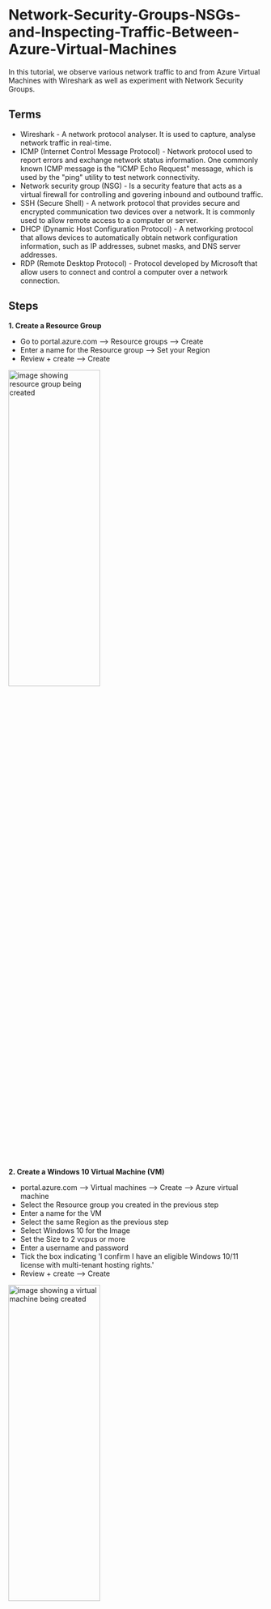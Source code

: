 
 <h1>Network-Security-Groups-NSGs-and-Inspecting-Traffic-Between-Azure-Virtual-Machines</h1>

In this tutorial, we observe various network traffic to and from Azure Virtual Machines with Wireshark as well as experiment with Network Security Groups.

Terms
-- 
- Wireshark - A network protocol analyser. It is used to capture, analyse network traffic in real-time.
- ICMP (Internet Control Message Protocol) - Network protocol used to report errors and exchange network status information. One commonly known ICMP message is the "ICMP Echo Request" message, which is used by the "ping" utility to test network connectivity.
- Network security group (NSG) - Is a security feature that acts as a virtual firewall for controlling and govering inbound and outbound traffic.
- SSH (Secure Shell) - A network protocol that provides secure and encrypted communication two devices over a network. It is commonly used to allow remote access to a computer or server.
- DHCP (Dynamic Host Configuration Protocol) - A networking protocol that allows devices to automatically obtain network configuration information, such as IP addresses, subnet masks, and DNS server addresses.
- RDP (Remote Desktop Protocol) - Protocol developed by Microsoft that allow users to connect and control a computer over a network connection.

Steps
-- 
**1. Create a Resource Group**
  - Go to portal.azure.com --> Resource groups --> Create
  - Enter a name for the Resource group --> Set your Region
  - Review + create --> Create

<img src="https://i.imgur.com/Iy6XCZ2.png" height="40%" width="60%" alt="image showing resource group being created"/>

**2. Create a Windows 10 Virtual Machine (VM)**
 - portal.azure.com --> Virtual machines --> Create --> Azure virtual machine
 - Select the Resource group you created in the previous step
 - Enter a name for the VM
 - Select the same Region as the previous step
 - Select Windows 10 for the Image
 - Set the Size to 2 vcpus or more
 - Enter a username and password
 - Tick the box indicating 'I confirm I have an eligible Windows 10/11 license with multi-tenant hosting rights.'
 - Review + create --> Create

<img src="https://i.imgur.com/s9TjhXv.png" height="40%" width="60%" alt="image showing a virtual machine being created"/>
   
 - Make a note of the Virtual network that was created for this VM
   - Go to Virtual machines --> Click the name of the VM ---> Look under 'Virtual network/subnet'
  
<img src="https://i.imgur.com/66okQZV.png" height="40%" width="60%" alt="image showing an overview of the virtual machine"/>

**3. Create a Linux (Ubuntu) VM**
 - Virtual machines --> Create --> Azure virtual machine
 - Select the same Resource group as the previous step
 - Enter a name for the VM
 - Select the same Region as the previous step
 - Select Ubuntu Server 20.04 LTS for the Image
 - Set the Size to 2 vcpus or more
 - For Authentication type select Password
 - Enter a username and password
 - Click Next until you get to the Networking page
   - Select the Virtual network that was created in the previous step
 - Review + create --> Create

<img src="https://i.imgur.com/KAjE99T.png" height="40%" width="60%" alt="image showing a virtual machine being created"/>

**4. Use Remote Desktop to connect to your Windows 10 Virtual Machine**
 - Copy the public IP address of the Windows 10 VM
   - Virtual machines --> Name of VM --> Look under Public IP address

 <img src="https://i.imgur.com/QufRysh.png" height="40%" width="60%" alt="overview of a virtual machine"/>
    
 - Start --> Enter 'Remote desktop connection'
 - Paste the VM's IP address --> More choices --> Use a different account
 - Enter the username and password for the VM

<img src="https://i.imgur.com/FSaV9n6.png" height="40%" width="60%" alt="remote desktop connection login screen"/>

**5. Within your Windows 10 Virtual Machine, Install Wireshark**
 - Enter 'Download Wireshark' into Google --> Windows installer --> Once download is complete go to Wireshark
 - In the Wireshark setup, install Wireshark with it's default settings

**6. Open Wireshark and filter for ICMP traffic only**
 - Start --> Enter Wireshark --> Click 'Start capturing packets' (image below)

<img src="https://i.imgur.com/21jquHi.png" height="40%" width="60%" alt="how to capture packets in wireshark"/>

 - In the filter bar enter 'icmp' then click Enter on your keyboard

<img src="https://i.imgur.com/kVuhxoY.png" height="40%" width="60%" alt="how to capture packets in wireshark"/>

**7. Retrieve the private IP address of the Ubuntu VM and attempt to ping it from within the Windows 10 VM**
 - From your local computer go to portal.azure.com --> Virtual machines --> Click the name of your Ununtu VM --> Scroll down until you see the private IP address

<img src="https://i.imgur.com/dPLUuqq.png" height="40%" width="60%" alt="Virtual machines private IP address"/>

 - In the VM --> Start --> PowerShell --> Enter ping [private IP address]
 - Observe the reply and request in Wireshark

<img src="https://i.imgur.com/XAn7y7g.png" height="80%" width="100%" alt="Virtual machines private IP address"/>

**8. From The Windows 10 VM, open command line or PowerShell and attempt to ping a public website (such as www.amazon.co.uk) and observe the traffic in WireShark**
 - Can see from Wireshark the private IP address of the Windows 10 VM is 10.0.0.4, which is sending a request to www.amazon.co.uk and gets a reply with the IP address 18.66.174.162

<img src="https://i.imgur.com/5slkufo.png" height="80%" width="100%" alt="Virtual machines private IP address"/>

**9. Initiate a perpetual ping from your Windows 10 VM to your Ubuntu VM**
 - To clear Wireshark click the green icon at the top left of the screen (image below)

<img src="https://i.imgur.com/CqXFLco.png" height="50%" width="60%" alt="Virtual machines private IP address"/>

 - To perpetual ping the Ubuntu VM
   - In PowerShell --> Enter ping [private IP address] -t
 - a. Open the Network Security Group your Ubuntu VM is using and disable incoming (inbound) ICMP traffic
   - From your local computer --> portal.azure.com --> go to Network security groups --> Click the Network security group for the Ubuntu VM
 - Under Settings click 'Inbound security rules'
 - Click Add
  - Source: Any
  - Source port ranges: *
  - Destination: Any
  - Service: Custom
  - Destination port ranges: *
  - Protocol: ICMP
  - Action: Deny
  - Priority: 200
  - Name: DENY_ICMP_PING
 - Add

<img src="https://i.imgur.com/NpOUEIc.png" height="60%" width="80%" alt="Creating a inbound security rule"/>

- b. Back in the Windows 10 VM, observe the ICMP traffic in WireShark and the command line Ping activity
  - With the inbound security rule in place to deny ICMP. You can see from the screenshot below, in Wireshark request have been made but no reply has been received. Can also see in PowerShell we get these 'Request timed out'

<img src="https://i.imgur.com/QSaJZ6L.png" height="80%" width="80%" alt="wireshark and powershell not getting a reply"/>

- c. Re-enable ICMP traffic for the Network Security Group your Ubuntu VM is using
  - In your local computer --> portal.azure.com --> Network security groups --> Click the Network security group for the Ubuntu VM --> Inbound security rules --> Click the DENY_ICMP_PING rule --> Under 'Action' select Allow --> Save

- d. Go back to your Windows 10 VM and see the ICMP traffic in Wireshark and PowerShell. Should now be getting replies.
- e. Stop the ping
  - Press Ctrl + C in PowerShell

**10. Back in Wireshark filter for SSH traffic**
 - Enter in the filter bar 'ssh'

**11. From your Windows 10 VM, SSH into your Ubuntu VM using it's private IP address**
 - First go to portal.azure.com and make a note of the Ubuntu VM private IP address
   - portal.azure.com --> Virtual machines --> Click the name of the VM --> Scroll down until you see the private IP address
  - In your Windows VM --> In PowerShell --> Enter ssh [username of Ubuntu VM]@[Ubuntu VM's private IP address]
  - 'Are you sure you want to continue connecting': yes --> Enter
  - Enter the password for the Ubuntu VM. **Note** you will not see the characters you enter on the screen, but when you are typing characters it is being entered into the terminal.
  - Once you entered your password --> Press Enter

<img src="https://i.imgur.com/TyH11VZ.png" height="60%" width="80%" alt="wireshark and powershell not getting a reply"/>

 - a. Can see that when a command is entered the SSH traffic appears in Wireshark
 - b. Exit the SSH connection by typing 'exit' and pressing Enter in PowerShell

**12. In Wireshark, filter for DHCP traffic only**
 - Type dhcp into the filter bar then press Enter

**13. From your Windows 10 VM, try to issue your VM a new IP address from PowerShell using 'ipcongig /renew'**
 - After entering this command we can see some DHCP traffic in Wireshark

<img src="https://i.imgur.com/qZuWXmp.png" height="60%" width="80%" alt="wireshark and powershell not getting a reply"/>

**14. Filter for DNS traffic only**
 - Enter dns into the filter bar then press Enter
 - From Windows 10 VM, use command 'nslookup' to see what is the IP address for www.amazon.com
 - Observe the traffic in Wireshark 

**15. Observe RDP traffic**
 - In Wireshark filter for RDP traffic only (tcp.port == 3389)

**16. You can see the traffic is non-stop**
 - This is because RDP is constantly showing a live stream from one computer to another, therefore traffic is always being transmitted.

<img src="https://i.imgur.com/lFuZODg.png" height="60%" width="80%" alt="wireshark and powershell not getting a reply"/>

 



